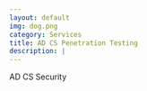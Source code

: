 ```yaml
---
layout: default
img: dog.png
category: Services
title: AD CS Penetration Testing
description: |
---
```

  AD CS Security
